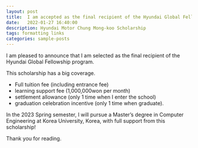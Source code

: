 ```yaml
---
layout: post
title:  I am accepted as the final recipient of the Hyundai Global Fellowship program!
date:   2022-01-27 16:40:00
description: Hyundai Motor Chung Mong-koo Scholarship
tags: formatting links
categories: sample-posts
---
```

I am pleased to announce that I am selected as the final recipient of the Hyundai Global Fellowship program. 

This scholarship has a big coverage.
- Full tuition fee (including entrance fee) 
- learning support fee (1,000,000won per month)
- settlement allowance (only 1 time when I enter the school) 
- graduation celebration incentive (only 1 time when graduate).

In the 2023 Spring semester, I will pursue a Master’s degree in Computer Engineering at Korea University, Korea, with full support from this scholarship!

Thank you for reading.